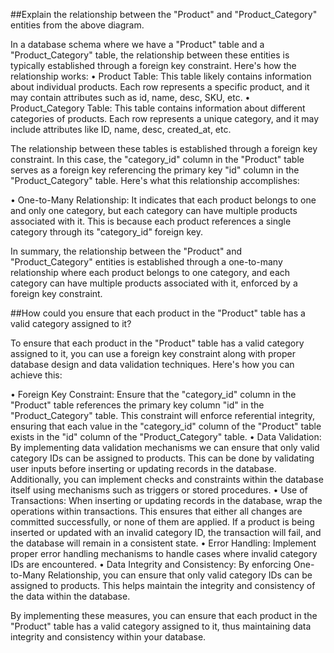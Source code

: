##Explain the relationship between the "Product" and "Product_Category" entities from the above diagram.

In a database schema where we have a "Product" table and a "Product_Category" table, the relationship between these entities is typically established through a foreign key constraint.
Here's how the relationship works:
• Product Table: This table likely contains information about individual products. Each row represents a specific product, and it may contain attributes such as id, name, desc, SKU, etc.
• Product_Category Table: This table contains information about different categories of products. Each row represents a unique category, and it may include attributes like ID, name, desc, created_at, etc.

The relationship between these tables is established through a foreign key constraint. In this case, the "category_id" column in the "Product" table serves as a foreign key referencing the primary key "id" column in the "Product_Category" table.
Here's what this relationship accomplishes:

• One-to-Many Relationship: It indicates that each product belongs to one and only one category, but each category can have multiple products associated with it. This is because each product references a single category through its "category_id" foreign key.

In summary, the relationship between the "Product" and "Product_Category" entities is established through a one-to-many relationship where each product belongs to one category, and each category can have multiple products associated with it, enforced by a foreign key constraint.


##How could you ensure that each product in the "Product" table has a valid category assigned to it?

To ensure that each product in the "Product" table has a valid category assigned to it, you can use a foreign key constraint along with proper database design and data validation techniques. Here's how you can achieve this:

• Foreign Key Constraint: Ensure that the "category_id" column in the "Product" table references the primary key column "id" in the "Product_Category" table. This constraint will enforce referential integrity,
ensuring that each value in the "category_id" column of the "Product" table exists in the "id" column of the "Product_Category" table.
• Data Validation: By implementing data validation mechanisms we can ensure that only valid category IDs can be assigned to products. This can be done by validating user inputs before inserting or updating records in the database.
Additionally, you can implement checks and constraints within the database itself using mechanisms such as triggers or stored procedures.
• Use of Transactions: When inserting or updating records in the database, wrap the operations within transactions. This ensures that either all changes are committed successfully, or none of them are applied.
If a product is being inserted or updated with an invalid category ID, the transaction will fail, and the database will remain in a consistent state.
• Error Handling: Implement proper error handling mechanisms to handle cases where invalid category IDs are encountered.
• Data Integrity and Consistency: By enforcing One-to-Many Relationship, you can ensure that only valid category IDs can be assigned to products. This helps maintain the integrity and consistency of the data within the database.

By implementing these measures, you can ensure that each product in the "Product" table has a valid category assigned to it, thus maintaining data integrity and consistency within your database.
